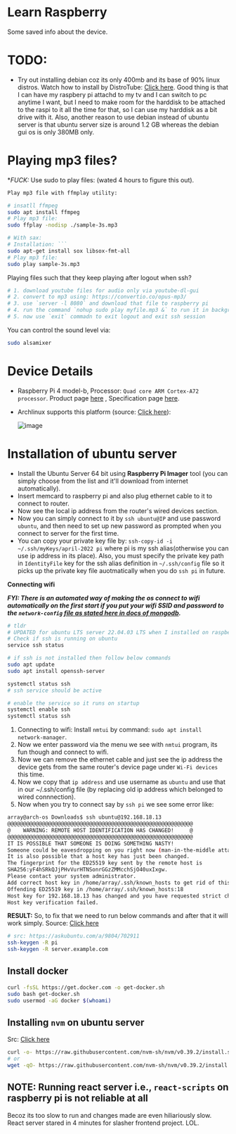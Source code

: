 # Learn Raspberry

Some saved info about the device.

# TODO:

- Try out installing debian coz its only 400mb and its base of 90% linux distros. Watch how to install by DistroTube: [Click here](https://youtu.be/-pnLU66ZFFA). Good thing is that I can have my raspbery pi attachd to my tv and I can switch to pc anytime I want, but I need to make room for the harddisk to be attached to the raspi to it all the time for that, so I can use my harddisk as a bit drive with it. Also, another reason to use debian instead of ubuntu server is that ubuntu server size is around 1.2 GB whereas the debian gui os is only 380MB only.

# Playing mp3 files?

**FUCK:* Use sudo to play files: (wated 4 hours to figure this out).

```bash
Play mp3 file with ffmplay utility:

# insatll ffmpeg
sudo apt install ffmpeg
# Play mp3 file:
sudo ffplay -nodisp ./sample-3s.mp3

# With sax:
# Installation: ```
sudo apt-get install sox libsox-fmt-all
# Play mp3 file:
sudo play sample-3s.mp3
```

Playing files such that they keep playing after logout when ssh?

```bash
# 1. download youtube files for audio only via youtube-dl-gui
# 2. convert to mp3 using: https://convertio.co/opus-mp3/
# 3. use `server -l 8080` and download that file to raspberry pi
# 4. run the command `nohup sudo play myfile.mp3 &` to run it in background
# 5. now use `exit` commadn to exit logout and exit ssh session
```

You can control the sound level via:

```bash
sudo alsamixer
```

# Device Details

- Raspberry Pi 4 model-b, Processor: `Quad core ARM Cortex-A72 processor`. Product page [here](https://www.raspberrypi.com/products/raspberry-pi-4-model-b/) , Specification page [here](https://www.raspberrypi.com/products/raspberry-pi-4-model-b/specifications/). 
- Archlinux supports this platform (source: [Click here](https://archlinuxarm.org/platforms/armv8)): 

  ![image](https://user-images.githubusercontent.com/31458531/202855580-b86bff0f-1ad3-4317-b70a-ddedf5840c73.png)

# Installation of ubuntu server

- Install the Ubuntu Server 64 bit using **Raspberry Pi Imager** tool (you can simply choose from the list and it'll download from internet automatically).
- Insert memcard to raspberry pi and also plug ethernet cable to it to connect to router.
- Now see the local ip address from the router's wired devices section.
- Now you can simply connect to it by `ssh ubuntu@IP` and use password `ubuntu`, and then need to set up new password as prompted when you connect to server for the first time.
- You can copy your private key file by: `ssh-copy-id -i ~/.ssh/myKeys/april-2022 pi` where pi is my ssh alias(otherwise you can use ip address in its place). Also, you must specify the private key path in `IdentityFile` key for the ssh alias definition in `~/.ssh/config` file so it picks up the private key file auotmatically when you do `ssh pi` in future.

**Connecting wifi**

***FYI: There is an automated way of making the os connect to wifi automatically on the first start if you put your wifi SSID and password to the `network-config` [file as stated here in docs of mongodb](https://www.mongodb.com/developer/products/mongodb/mongodb-on-raspberry-pi/).***

```bash
# tldr
# UPDATED for ubuntu LTS server 22.04.03 LTS when I installed on raspberry pi on 19 Jan, 2024
# Check if ssh is running on ubuntu
service ssh status

# if ssh is not installed then follow below commands
sudo apt update
sudo apt install openssh-server

systemctl status ssh
# ssh service should be active

# enable the service so it runs on startup
systemctl enable ssh
systemctl status ssh
```

1. Connecting to wifi: Install `nmtui` by command: `sudo apt install network-manager`.
2. Now we enter password via the menu we see with `nmtui` program, its fun though and connect to wifi.
3. Now we can remove the ethernet cable and just see the ip address the device gets from the same router's device page under `Wi-Fi devices` this time.
4. Now we copy that `ip address` and use username as `ubuntu` and use that in our ~/.ssh/config file (by replacing old ip address which belonged to wired connnection).
5. Now when you try to connect say by `ssh pi` we see some error like:

```bash
array@arch-os Downloads$ ssh ubuntu@192.168.18.13
@@@@@@@@@@@@@@@@@@@@@@@@@@@@@@@@@@@@@@@@@@@@@@@@@@@@@@@@@@@
@    WARNING: REMOTE HOST IDENTIFICATION HAS CHANGED!     @
@@@@@@@@@@@@@@@@@@@@@@@@@@@@@@@@@@@@@@@@@@@@@@@@@@@@@@@@@@@
IT IS POSSIBLE THAT SOMEONE IS DOING SOMETHING NASTY!
Someone could be eavesdropping on you right now (man-in-the-middle attack)!
It is also possible that a host key has just been changed.
The fingerprint for the ED25519 key sent by the remote host is
SHA256:yF4hSRkQJjPHvVurHTNSonrGGzZMMcchSjO40uxIxgw.
Please contact your system administrator.
Add correct host key in /home/array/.ssh/known_hosts to get rid of this message.
Offending ED25519 key in /home/array/.ssh/known_hosts:18
Host key for 192.168.18.13 has changed and you have requested strict checking.
Host key verification failed.
```

**RESULT:** So, to fix that we need to run below commands and after that it will work simply. Source: [Click here](https://stackoverflow.com/a/23150466/10012446)

```bash
# src: https://askubuntu.com/a/9804/702911
ssh-keygen -R pi
ssh-keygen -R server.example.com
```


## Install docker

```bash
curl -fsSL https://get.docker.com -o get-docker.sh
sudo bash get-docker.sh
sudo usermod -aG docker $(whoami)
```

## Installing `nvm` on ubuntu server

Src: [Click here](https://github.com/nvm-sh/nvm#installing-and-updating)

```bash
curl -o- https://raw.githubusercontent.com/nvm-sh/nvm/v0.39.2/install.sh | bash
# or
wget -qO- https://raw.githubusercontent.com/nvm-sh/nvm/v0.39.2/install.sh | bash
```

## NOTE: Running react server i.e., `react-scripts` on raspberry pi is not reliable at all

Becoz its too slow to run and changes made are even hiliariously slow. React server stared in 4 minutes for slasher frontend project. LOL.
